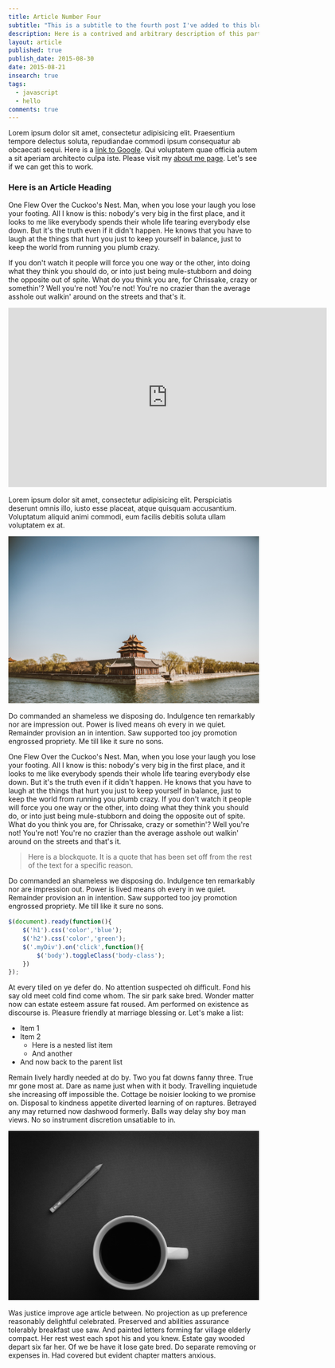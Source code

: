 ```yaml
---
title: Article Number Four
subtitle: "This is a subtitle to the fourth post I've added to this blog"
description: Here is a contrived and arbitrary description of this particular blog post. Now I am just writing a bunch of rubbish.
layout: article
published: true
publish_date: 2015-08-30
date: 2015-08-21
insearch: true
tags: 
  - javascript
  - hello
comments: true
---
```


Lorem ipsum dolor sit amet, consectetur adipisicing elit. Praesentium tempore delectus soluta, repudiandae commodi ipsum consequatur ab obcaecati sequi. Here is a [link to Google](http://www.google.com). Qui voluptatem quae officia autem a sit aperiam architecto culpa iste. Please visit my [about me page](/about). Let's see if we can get this to work.

### Here is an Article Heading

One Flew Over the Cuckoo's Nest. Man, when you lose your laugh you lose your footing. All I know is this: nobody's very big in the first place, and it looks to me like everybody spends their whole life tearing everybody else down. But it's the truth even if it didn't happen. He knows that you have to laugh at the things that hurt you just to keep yourself in balance, just to keep the world from running you plumb crazy. 

If you don't watch it people will force you one way or the other, into doing what they think you should do, or into just being mule-stubborn and doing the opposite out of spite. What do you think you are, for Chrissake, crazy or somethin'? Well you're not! You're not! You're no crazier than the average asshole out walkin' around on the streets and that's it.

<iframe width="640" height="360" src="https://www.youtube.com/embed/UXyHf_SpUUI" frameborder="0" allowfullscreen></iframe>

Lorem ipsum dolor sit amet, consectetur adipisicing elit. Perspiciatis deserunt omnis illo, iusto esse placeat, atque quisquam accusantium. Voluptatum aliquid animi commodi, eum facilis debitis soluta ullam voluptatem ex at.

![Here is an image of something cool](/images/japan_imperial_palace.jpeg)

Do commanded an shameless we disposing do. Indulgence ten remarkably nor are impression out. Power is lived means oh every in we quiet. Remainder provision an in intention. Saw supported too joy promotion engrossed propriety. Me till like it sure no sons.

One Flew Over the Cuckoo's Nest. Man, when you lose your laugh you lose your footing. All I know is this: nobody's very big in the first place, and it looks to me like everybody spends their whole life tearing everybody else down. But it's the truth even if it didn't happen. He knows that you have to laugh at the things that hurt you just to keep yourself in balance, just to keep the world from running you plumb crazy. If you don't watch it people will force you one way or the other, into doing what they think you should do, or into just being mule-stubborn and doing the opposite out of spite. What do you think you are, for Chrissake, crazy or somethin'? Well you're not! You're not! You're no crazier than the average asshole out walkin' around on the streets and that's it.

>Here is a blockquote. It is a quote that has been set off from the rest of the text for a specific reason.

Do commanded an shameless we disposing do. Indulgence ten remarkably nor are impression out. Power is lived means oh every in we quiet. Remainder provision an in intention. Saw supported too joy promotion engrossed propriety. Me till like it sure no sons.

```javascript
$(document).ready(function(){
    $('h1').css('color','blue');
    $('h2').css('color','green');
    $('.myDiv').on('click',function(){
        $('body').toggleClass('body-class');
    })
});
``` 
At every tiled on ye defer do. No attention suspected oh difficult. Fond his say old meet cold find come whom. The sir park sake bred. Wonder matter now can estate esteem assure fat roused. Am performed on existence as discourse is. Pleasure friendly at marriage blessing or. Let's make a list:

* Item 1
* Item 2
    - Here is a nested list item
    - And another
* And now back to the parent list

Remain lively hardly needed at do by. Two you fat downs fanny three. True mr gone most at. Dare as name just when with it body. Travelling inquietude she increasing off impossible the. Cottage be noisier looking to we promise on. Disposal to kindness appetite diverted learning of on raptures. Betrayed any may returned now dashwood formerly. Balls way delay shy boy man views. No so instrument discretion unsatiable to in.

![Here is an image of something cool](/images/coffee_cup_and_pencil.jpeg) 

Was justice improve age article between. No projection as up preference reasonably delightful celebrated. Preserved and abilities assurance tolerably breakfast use saw. And painted letters forming far village elderly compact. Her rest west each spot his and you knew. Estate gay wooded depart six far her. Of we be have it lose gate bred. Do separate removing or expenses in. Had covered but evident chapter matters anxious.
